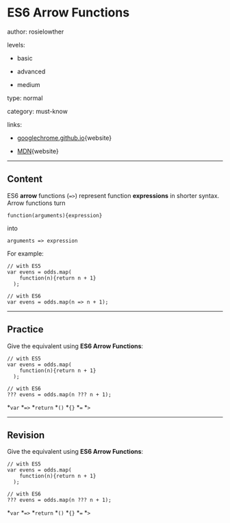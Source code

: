 # ES6 Arrow Functions
author: rosielowther

levels:

  - basic

  - advanced

  - medium

type: normal

category: must-know

links:

  - [googlechrome.github.io](https://googlechrome.github.io/samples/arrows-es6/){website}
  
  - [MDN](https://developer.mozilla.org/en-US/docs/Web/JavaScript/Reference/Functions/Arrow_functions){website}

---
## Content

ES6 **arrow** functions (`=>`) represent function **expressions** in shorter syntax. Arrow functions turn 
```
function(arguments){expression}
```
into 
```
arguments => expression
``` 

For example:
```
// with ES5
var evens = odds.map(
    function(n){return n + 1}
  );

// with ES6
var evens = odds.map(n => n + 1);
```

---
## Practice

Give the equivalent using **ES6 Arrow Functions**:
```
// with ES5
var evens = odds.map(
    function(n){return n + 1}
  );

// with ES6
??? evens = odds.map(n ??? n + 1);
```

*`var`
*`=>`
*`return`
*`()`
*`{}`
*`=`
*`>`

---
## Revision

Give the equivalent using **ES6 Arrow Functions**:
```
// with ES5
var evens = odds.map(
    function(n){return n + 1}
  );

// with ES6
??? evens = odds.map(n ??? n + 1);
```

*`var`
*`=>`
*`return`
*`()`
*`{}`
*`=`
*`>`